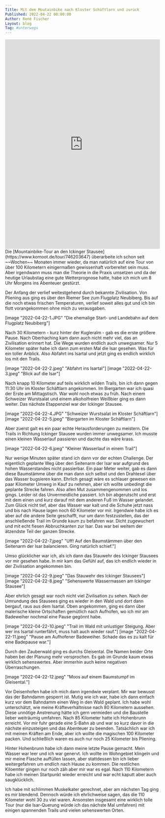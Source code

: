 ```yaml
---
Title: Mit dem Moutainbike nach Kloster Schäftlarn und zurück
Published: 2022-04-22 00:00:00
Author: René Fischer
Layout: blog
Tag: #unterwegs
---
```

<iframe src="https://www.komoot.de/tour/746203647/embed?profile=1" width="100%" height="680" frameborder="0" scrolling="no"></iframe>
Die [Mountainbike-Tour an den Ickinger Stausee](https://www.komoot.de/tour/746203647) überarbeite ich schon seit ~~Wochen~~ Monaten immer wieder, da man natürlich auf eine Tour von über 100 Kilometern einigermaßen gewissenhaft vorbereitet sein muss. Aber irgendwann muss man die Theorie in die Praxis umsetzen und da der heutige Urlaubstag eine gute Wetterprognose hatte, habe ich mich um 8 Uhr Morgens ins Abenteuer gestürzt.

Der Anfang der verlief weitestgehend durch bekannte Zivilisation. Von Pliening aus ging es über den Riemer See zum Flugplatz Neubiberg. Bis auf die noch etwas frischen Temperaturen, verlief soweit alles gut und ich bin flott vorangekommen ohne mich zu verausgaben.

[image "2022-04-22-1.JPG" "Die ehemalige Start- und Landebahn auf dem Flugplatz Neubiberg"]

Nach 30 Kilometern - kurz hinter der Kugleralm - gab es die erste größere Pause. Nach Oberhaching kam dann auch nicht mehr viel, das an Zivilisation erinnert hat. Die Wege wurden endlich auch unwegsamer. Nur 5 Kilometer später habe ich dann zum ersten Mal die Isar gesehen. Was für ein toller Anblick. Also Abfahrt ins Isartal und jetzt ging es endlich wirklich los mit den Trails.

[image "2022-04-22-2.jpeg" "Abfahrt ins Isartal"]
[image "2022-04-22-3.jpeg" "Blick auf die Isar"]

Nach knapp 10 Kilometer auf teils wirklich wilden Trails, bin ich dann gegen 11:30 Uhr im Kloster Schäftlarn angekommen. Im Biergarten war ich quasi der Erste am Mittagstisch. War wohl noch etwas zu früh. Nach einem Schweizer Wurstsalat und einem alkoholfreien Weißbier ging es dann weiter. Das nächste Etappenziel war der Ickinger Stausee.

[image "2022-04-22-4.JPG" "Schweizer Wurstsalat im Kloster Schäftlarn"]
[image "2022-04-22-5.jpeg" "Biergarten im Kloster Schäftlarn"]

Aber zuerst galt es ein paar echte Herausforderungen zu meistern. Die Trails in Richtung Ickinger Stausee wurden immer unwegsamer. Ich musste einen kleinen Wasserlauf passieren und dachte das wäre krass. 

[image "2022-04-22-6.jpeg" "Kleiner Wasserlauf in einem Trail"]

Nur wenige Minuten später stand ich dann vor der echten Challenge. Der eigentlich geplante Weg über den Seitenarm der Isar war aufgrund des hohen Wasserstandes nicht passierbar. Ein paar Meter weiter, gab es dann diese Baumstämme über die man dann sich selbst und den Drahtesel über das Wasser bugsieren kann. Ehrlich gesagt wäre es schlauer gewesen ein paar Kilometer Umweg in Kauf zu nehmen, aber ich wollte unbedingt die geplante Strecke fahren. Also allen Mut zusammengenommen und los gings. Leider ist das Unvermeidliche passiert. Ich bin abgerutscht und erst mit dem einen und kurz darauf mit dem anderen Fuß im Wasser gelandet. Zum Glück nicht tief, aber das Wasser war kalt und die Schuhe jetzt nass und bis nach Hause lagen noch 60 Kilometer vor mir. Irgendwie habe ich es aber auf die andere Seite geschafft, nur um dann festzustellen, das der anschließende Trail im Grunde kaum zu befahren war. Dicht zugewuchert und mit echt fiesen Abbruchkanten zur Isar. Das war bei weitem der ätzendste Teil der ganzen Strecke.

[image "2022-04-22-7.jpeg" "Uff! Auf den Baumstämmen über den Seitenarm der Isar balancieren. Ging natürlich schief."]

Umso glücklicher war ich, als ich dann das Stauwehr des Ickinger Stausees vor mir gesehen habe. In mir kam das Gefühl auf, das ich endlich wieder in der Zivilisation angekommen bin.

[image "2022-04-22-9.jpeg" "Das Stauwehr des Ickinger Stausees"]
[image "2022-04-22-8.jpeg" "Sehenswerte Wassermassen am Ickinger Stausee"]

Aber ehrlich gesagt war noch nicht viel Zivilisation zu sehen. Nach der Umrundung des Stausees ging es wieder in den Wald und dort dann bergauf, raus aus dem Isartal. Oben angekommen, ging es dann über malerische kleine Ortschaften gemütlich nach Aufhofen, wo ich mir am Badeweiher nochmal eine Pause gegönnt habe.

[image "2022-04-22-10.jpeg" "Trail im Wald mit unlustiger Steigung. Aber wer ins Isartal runterfährt, muss halt auch wieder rauf."]
[image "2022-04-22-11.jpeg" "Pause am Aufhofener Badeweiher. Schade das es zu kalt für eine Badepause war."]

Durch den Zauberwald ging es durchs Gleisental. Die Namen beider Orte haben bei der Planung mehr versprochen. Es gab im Grunde kaum etwas wirklich sehenswertes. Aber immerhin auch keine negativen Überraschungen.

[image "2022-04-22-12.jpeg" "Moos auf einem Baumstumpf im Gleisental."]

Vor Deisenhofen habe ich mich dann irgendwie verplant. Mir war bewusst das der Bahndamm gesperrt ist. Mutig wie ich war, habe ich dann einfach kurz vor dem Bahndamm einen Weg in den Wald geplant. Ich habe wohl unterschätzt, wie meine Kräfteverhältnisse nach 80 Kilometern aussehen. Diese unnötige Anstrenung hätte ich gern vermieden und die Baustelle lieber weiträumig umfahren. Nach 85 Kilometer hatte ich Hohenbrunn erreicht. Vor mir fuhr gerade eine S-Bahn ab und war so kurz davor in die nächste einzusteigen und das Abenteuer zu beenden. Tatsächlich war ich mit meinen Kräften am Ende, aber ich wollte die magischen 100 Kilometer packen. Und schließlich waren es auch nur noch 25 Kilometer bis Pliening.

Hinter Hohenbrunn habe ich dann meine letzte Pause gemacht. Mein Wasser war leer und ich war genervt. Ich wollte im Wohngebiet klingeln und mir meine Flasche auffüllen lassen, aber stattdessen bin ich lieber weitergefahren um endlich nach Hause zu kommen. Die restlichen Kiloemter gingen nur noch zäh aber mir war es egal. Nach 110 Kilometern habe ich meinen Startpunkt wieder erreicht und war echt kaputt aber auch saugklücklich. 

Ich habe mit schlimmen Muskelkater gerechnet, aber am nächsten Tag ging es mir blendend. Dennoch würde ich ehrlichweise sagen, das die 110 Kilometer wohl 30 zu viel waren. Ansonsten insgesamt eine wirklich tolle Tour (nur die Isar-Querung würde ich das nächste Mal umfahren) mit einigen spannenden Trails und vielen sehenswerten Orten.